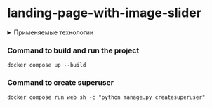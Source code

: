 # landing-page-with-image-slider

<details>
  <summary>Применяемые технологии</summary>
 django, django-filer, django-admin-sortable2, bootstrap 5.2, slick slider, html, docker, MySQL
</details>

### Сommand to build and run the project

```shell
docker compose up --build
```

### Сommand to create superuser

```shell
docker compose run web sh -c "python manage.py createsuperuser"
```
